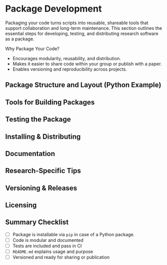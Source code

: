# Package Development

Packaging your code turns scripts into reusable, shareable tools that support collaboration and long-term maintenance. This section outlines the essential steps for developing, testing, and distributing research software as a package.

Why Package Your Code?
- Encourages modularity, reusability, and distribution.  
- Makes it easier to share code within your group or publish with a paper.  
- Enables versioning and reproducibility across projects.

## Package Structure and Layout (Python Example)

## Tools for Building Packages

## Testing the Package

## Installing & Distributing

## Documentation

## Research-Specific Tips

## Versioning & Releases

## Licensing

## Summary Checklist

- [ ] Package is installable via `pip` in case of a Python package.
- [ ] Code is modular and documented  
- [ ] Tests are included and pass in CI  
- [ ] `README.md` explains usage and purpose  
- [ ] Versioned and ready for sharing or publication  
